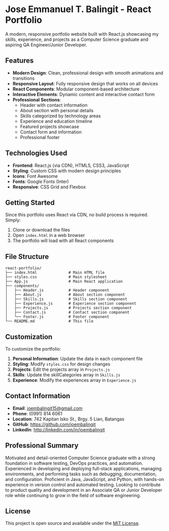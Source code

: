 # Jose Emmanuel T. Balingit - React Portfolio

A modern, responsive portfolio website built with React.js showcasing my skills, experience, and projects as a Computer Science graduate and aspiring QA Engineer/Junior Developer.

## Features

- **Modern Design**: Clean, professional design with smooth animations and transitions
- **Responsive Layout**: Fully responsive design that works on all devices
- **React Components**: Modular component-based architecture
- **Interactive Elements**: Dynamic content and interactive contact form
- **Professional Sections**: 
  - Header with contact information
  - About section with personal details
  - Skills categorized by technology areas
  - Experience and education timeline
  - Featured projects showcase
  - Contact form and information
  - Professional footer

## Technologies Used

- **Frontend**: React.js (via CDN), HTML5, CSS3, JavaScript
- **Styling**: Custom CSS with modern design principles
- **Icons**: Font Awesome
- **Fonts**: Google Fonts (Inter)
- **Responsive**: CSS Grid and Flexbox

## Getting Started

Since this portfolio uses React via CDN, no build process is required. Simply:

1. Clone or download the files
2. Open `index.html` in a web browser
3. The portfolio will load with all React components

## File Structure

```
react-portfolio/
├── index.html              # Main HTML file
├── styles.css              # Main stylesheet
├── App.js                  # Main React application
├── components/
│   ├── Header.js           # Header component
│   ├── About.js            # About section component
│   ├── Skills.js           # Skills section component
│   ├── Experience.js       # Experience section component
│   ├── Projects.js         # Projects section component
│   ├── Contact.js          # Contact section component
│   └── Footer.js           # Footer component
└── README.md               # This file
```

## Customization

To customize the portfolio:

1. **Personal Information**: Update the data in each component file
2. **Styling**: Modify `styles.css` for design changes
3. **Projects**: Edit the projects array in `Projects.js`
4. **Skills**: Update the skillCategories array in `Skills.js`
5. **Experience**: Modify the experiences array in `Experience.js`

## Contact Information

- **Email**: joembalingit15@gmail.com
- **Phone**: (0991) 814 6061
- **Location**: 742 Kapitan Isko St., Brgy. 5 Lian, Batangas
- **GitHub**: https://github.com/joembalingit
- **LinkedIn**: http://linkedin.com/in/joembalingit

## Professional Summary

Motivated and detail-oriented Computer Science graduate with a strong foundation in software testing, DevOps practices, and automation. Experienced in developing and deploying full-stack applications, managing environments, and performing tasks such as debugging, documentation, and configuration. Proficient in Java, JavaScript, and Python, with hands-on experience in version control and automated testing. Looking to contribute to product quality and development in an Associate QA or Junior Developer role while continuing to grow in the field of software engineering.

## License

This project is open source and available under the [MIT License](LICENSE).